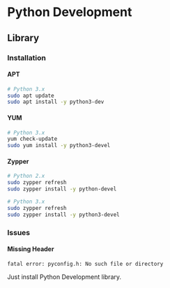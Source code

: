# Python Development

## Library

### Installation

#### APT

```sh
# Python 3.x
sudo apt update
sudo apt install -y python3-dev
```

#### YUM

```sh
# Python 3.x
yum check-update
sudo yum install -y python3-devel
```

#### Zypper

```sh
# Python 2.x
sudo zypper refresh
sudo zypper install -y python-devel

# Python 3.x
sudo zypper refresh
sudo zypper install -y python3-devel
```

### Issues

#### Missing Header

```log
fatal error: pyconfig.h: No such file or directory
```

Just install Python Development library.
